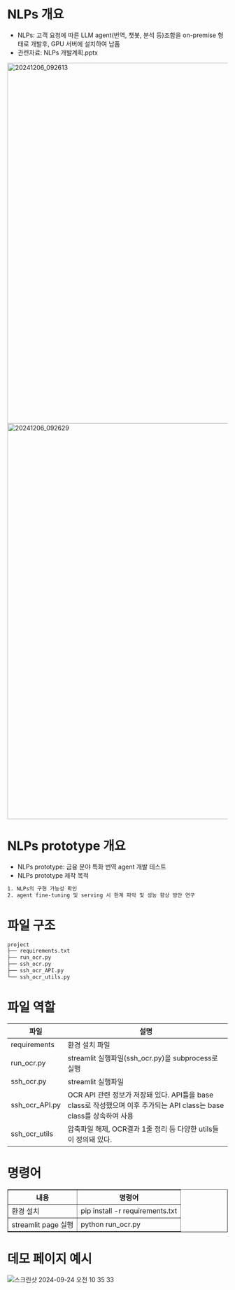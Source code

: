 # NLPs 개요

- NLPs: 고객 요청에 따른 LLM agent(번역, 챗봇, 분석 등)조합을 on-premise 형태로 개발후, GPU 서버에 설치하여 납품
- 관련자료: NLPs 개발계획.pptx


<img width="824" alt="20241206_092613" src="https://github.com/user-attachments/assets/f797a105-2f4e-4d4b-bcfb-c737414a7dba">

<img width="905" alt="20241206_092629" src="https://github.com/user-attachments/assets/56a98e51-da5b-4b85-9a9b-dafc8fde6155">


# NLPs prototype 개요

- NLPs prototype: 금융 분야 특화 번역 agent 개발 테스트
- NLPs prototype 제작 목적
```sh
1. NLPs의 구현 가능성 확인
2. agent fine-tuning 및 serving 시 한계 파악 및 성능 향상 방안 연구
```


# 파일 구조
```sh
project
├── requirements.txt
├── run_ocr.py
├── ssh_ocr.py
├── ssh_ocr_API.py
└── ssh_ocr_utils.py
```

# 파일 역할
| 파일 | 설명 |
|------|--------|
|requirements|환경 설치 파일|
|run_ocr.py|streamlit 실행파일(ssh_ocr.py)을 subprocess로 실행|
|ssh_ocr.py|streamlit 실행파일|
|ssh_ocr_API.py|OCR API 관련 정보가 저장돼 있다. API틀을 base class로 작성했으며 이후 추가되는 API class는 base class를 상속하여 사용|
|ssh_ocr_utils|압축파일 해제, OCR결과 1줄 정리 등 다양한 utils들이 정의돼 있다.|

# 명령어

<table border="1">
  <tr>
    <th>내용</th>
    <th>명령어</th>
  </tr>
  <tr>
    <td>환경 설치</td>
    <td>pip install -r requirements.txt</td>
  </tr>
  <tr>
    <td>streamlit page 실행</td>
    <td>python run_ocr.py</td>
  </tr>
</table>

# 데모 페이지 예시

![스크린샷 2024-09-24 오전 10 35 33](https://github.com/user-attachments/assets/b04c5e55-ace7-4d71-b69c-48aec2e9ceb3)
